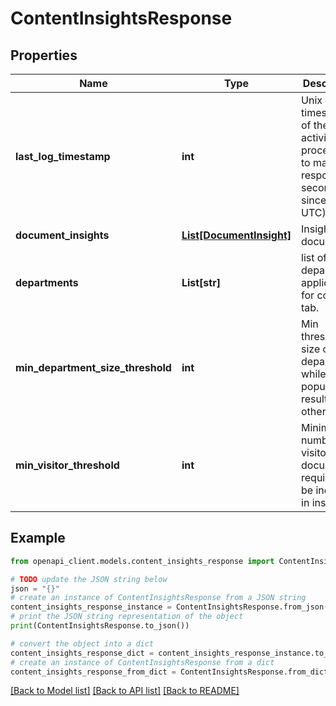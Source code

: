 # ContentInsightsResponse


## Properties

Name | Type | Description | Notes
------------ | ------------- | ------------- | -------------
**last_log_timestamp** | **int** | Unix timestamp of the last activity processed to make the response (in seconds since epoch UTC). | [optional] 
**document_insights** | [**List[DocumentInsight]**](DocumentInsight.md) | Insights for documents. | [optional] 
**departments** | **List[str]** | list of departments applicable for contents tab. | [optional] 
**min_department_size_threshold** | **int** | Min threshold in size of departments while populating results, otherwise 0. | [optional] 
**min_visitor_threshold** | **int** | Minimum number of visitors to a document required to be included in insights. | [optional] 

## Example

```python
from openapi_client.models.content_insights_response import ContentInsightsResponse

# TODO update the JSON string below
json = "{}"
# create an instance of ContentInsightsResponse from a JSON string
content_insights_response_instance = ContentInsightsResponse.from_json(json)
# print the JSON string representation of the object
print(ContentInsightsResponse.to_json())

# convert the object into a dict
content_insights_response_dict = content_insights_response_instance.to_dict()
# create an instance of ContentInsightsResponse from a dict
content_insights_response_from_dict = ContentInsightsResponse.from_dict(content_insights_response_dict)
```
[[Back to Model list]](../README.md#documentation-for-models) [[Back to API list]](../README.md#documentation-for-api-endpoints) [[Back to README]](../README.md)


